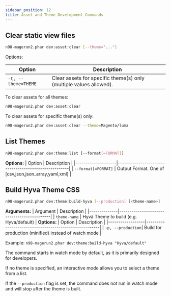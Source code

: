 ```yaml
---
sidebar_position: 12
title: Asset and Theme Development Commands
---
```

## Clear static view files

```sh
n98-magerun2.phar dev:asset:clear [--theme="..."]
```

Options:

| Option                  | Description                                                        |
|-------------------------|--------------------------------------------------------------------|
| `-t, --theme=THEME`     | Clear assets for specific theme(s) only (multiple values allowed). |


To clear assets for all themes:

```sh
n98-magerun2.phar dev:asset:clear
```

To clear assets for specific theme(s) only:

```sh
n98-magerun2.phar dev:asset:clear --theme=Magento/luma
```

## List Themes

```sh
n98-magerun2.phar dev:theme:list [--format[=FORMAT]]
```
**Options:**
| Option             | Description                                          |
|--------------------|------------------------------------------------------|
| `--format[=FORMAT]` | Output Format. One of [csv,json,json_array,yaml,xml] |


## Build Hyva Theme CSS

```sh
n98-magerun2.phar dev:theme:build-hyva [--production] [<theme-name>]
```
**Arguments:**
| Argument     | Description                                |
|--------------|--------------------------------------------|
| `theme-name` | Hyvä Theme to build (e.g. Hyva/default)    |
**Options:**
| Option           | Description                                           |
|------------------|-------------------------------------------------------|
| `-p, --production`| Build for production (minified) instead of watch mode |


Example: `n98-magerun2.phar dev:theme:build-hyva "Hyva/default"`

The command starts in watch mode by default, as it is primarily designed for developers.

If no theme is specified, an interactive mode allows you to select a theme from a list.

If the `--production` flag is set, the command does not run in watch mode and will stop after the theme is built.
